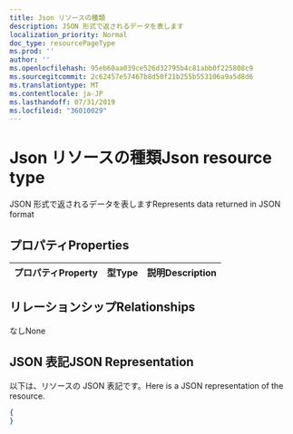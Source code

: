 ```yaml
---
title: Json リソースの種類
description: JSON 形式で返されるデータを表します
localization_priority: Normal
doc_type: resourcePageType
ms.prod: ''
author: ''
ms.openlocfilehash: 95eb60aa039ce526d32795b4c81abb0f225808c9
ms.sourcegitcommit: 2c62457e57467b8d50f21b255b553106a9a5d8d6
ms.translationtype: MT
ms.contentlocale: ja-JP
ms.lasthandoff: 07/31/2019
ms.locfileid: "36010029"
---
```

# <a name="json-resource-type"></a><span data-ttu-id="e618d-103">Json リソースの種類</span><span class="sxs-lookup"><span data-stu-id="e618d-103">Json resource type</span></span>

<span data-ttu-id="e618d-104">JSON 形式で返されるデータを表します</span><span class="sxs-lookup"><span data-stu-id="e618d-104">Represents data returned in JSON format</span></span>
## <a name="properties"></a><span data-ttu-id="e618d-105">プロパティ</span><span class="sxs-lookup"><span data-stu-id="e618d-105">Properties</span></span>
|<span data-ttu-id="e618d-106">プロパティ</span><span class="sxs-lookup"><span data-stu-id="e618d-106">Property</span></span>|<span data-ttu-id="e618d-107">型</span><span class="sxs-lookup"><span data-stu-id="e618d-107">Type</span></span>|<span data-ttu-id="e618d-108">説明</span><span class="sxs-lookup"><span data-stu-id="e618d-108">Description</span></span>|
|:---|:---|:---|

## <a name="relationships"></a><span data-ttu-id="e618d-109">リレーションシップ</span><span class="sxs-lookup"><span data-stu-id="e618d-109">Relationships</span></span>
<span data-ttu-id="e618d-110">なし</span><span class="sxs-lookup"><span data-stu-id="e618d-110">None</span></span>
## <a name="json-representation"></a><span data-ttu-id="e618d-111">JSON 表記</span><span class="sxs-lookup"><span data-stu-id="e618d-111">JSON Representation</span></span>
<span data-ttu-id="e618d-112">以下は、リソースの JSON 表記です。</span><span class="sxs-lookup"><span data-stu-id="e618d-112">Here is a JSON representation of the resource.</span></span>
<!--{
  "blockType": "resource",
  "@odata.type": "microsoft.graph.Json"
}-->
``` json
{
}
```



